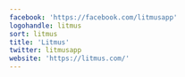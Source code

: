 ```yaml
---
facebook: 'https://facebook.com/litmusapp'
logohandle: litmus
sort: litmus
title: 'Litmus'
twitter: litmusapp
website: 'https://litmus.com/'
---
```


